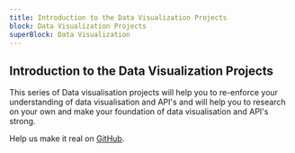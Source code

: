 ```yaml
---
title: Introduction to the Data Visualization Projects
block: Data Visualization Projects
superBlock: Data Visualization
---
```

## Introduction to the Data Visualization Projects

This series of Data visualisation projects will help you to re-enforce your understanding of data visualisation and API's and will help you to research on your own and make your foundation of data visualisation and API's strong.

Help us make it real on [GitHub](https://github.com/freeCodeCamp/learn/tree/master/src/introductions).
